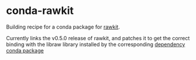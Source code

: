 # conda-rawkit

Building recipe for a conda package for [rawkit](https://github.com/photoshell/rawkit).

Currently links the v0.5.0 release of rawkit, and patches it to get the correct binding with the libraw library installed by the corresponding [dependency conda package](https://github.com/Atanahel/conda-libraw)

